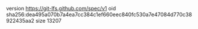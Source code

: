 version https://git-lfs.github.com/spec/v1
oid sha256:dea495a070b7a4ea7cc384c1ef660eec840fc530a7e47084d770c38922435aa2
size 13207
